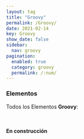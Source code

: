 ```yaml
---
layout: tag
title: "Groovy"
permalink: /Groovy/
date: 2021-02-14
key: Groovy
show_date: false
sidebar:
  nav: groovy
pagination: 
  enabled: true
  category: groovy
  permalink: /:num/    
---
```


<h3>Elementos</h3>
Todos los Elementos <strong>Groovy</strong>:

<br><br>
<strong>En construcción</strong>